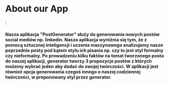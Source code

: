 <h1>About our App</h1>:

<h4>Nasza aplikacja "PostGenerator" służy do generowania nowych postów social mediów np. linkedin. Nasza aplikacja wyróżnia się tym, że z pomocą sztucznej inteligencji i uczenia maszynowego analizujemy nasze poprzednie posty pod kątem stylu ich pisania np. czy to jest styl formalny czy nieformalny. Po prowadzeniu kilku faktów na temat tworzonego posta do naszej aplikacji, generator tworzy 3 propozycje postów z których możemy wybrać jeden aby dodać do swojej twórczości.
W aplikacji jest również opcja generowania czegoś innego o naszej codziennej twórczości, w proponowany styl przez generator. 
</h4>